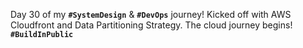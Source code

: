  Day 30 of my **`#SystemDesign`** & **`#DevOps`** journey! Kicked off with AWS Cloudfront and Data Partitioning Strategy. The cloud journey begins! **`#BuildInPublic`**